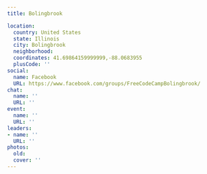 ```yaml
---
title: Bolingbrook

location:
  country: United States
  state: Illinois
  city: Bolingbrook
  neighborhood: 
  coordinates: 41.69864159999999,-88.0683955
  plusCode: ''
social:
  name: Facebook
  URL: https://www.facebook.com/groups/FreeCodeCampBolingbrook/
chat:
  name: ''
  URL: ''
event:
  name: ''
  URL: ''
leaders:
- name: ''
  URL: ''
photos:
  old: 
  cover: ''
---
```

